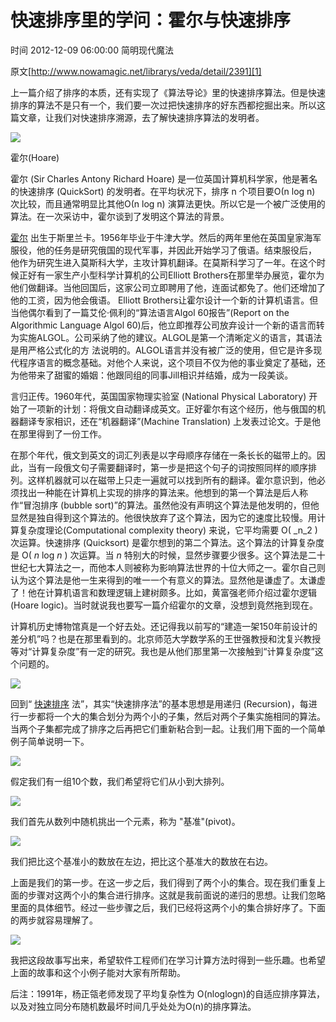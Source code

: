 # 快速排序里的学问：霍尔与快速排序

 时间 2012-12-09 06:00:00  简明现代魔法

原文[http://www.nowamagic.net/librarys/veda/detail/2391][1]


上一篇介绍了排序的本质，还有实现了《算法导论》里的快速排序算法。但是快速排序的算法不是只有一个，我们要一次过把快速排序的好东西都挖掘出来。所以这篇文章，让我们对快速排序溯源，去了解快速排序算法的发明者。

![][4]

霍尔(Hoare)

霍尔 (Sir Charles Antony Richard Hoare) 是一位英国计算机科学家，他是著名的快速排序 (QuickSort) 的发明者。在平均状况下，排序 n 个项目要Ο(n log n) 次比较，而且通常明显比其他Ο(n log n) 演算法更快。所以它是一个被广泛使用的算法。在一次采访中，霍尔谈到了发明这个算法的背景。

[霍尔][5] 出生于斯里兰卡。1956年毕业于牛津大学。然后的两年里他在英国皇家海军服役，他的任务是研究俄国的现代军事，并因此开始学习了俄语。结束服役后， 他作为研究生进入莫斯科大学，主攻计算机翻译。在莫斯科学习了一年。在这个时候正好有一家生产小型科学计算机的公司Elliott Brothers在那里举办展览，霍尔为他们做翻译。当他回国后，这家公司立即聘用了他，连面试都免了。他们还增加了他的工资，因为他会俄语。 Elliott Brothers让霍尔设计一个新的计算机语言。但当他偶尔看到了一篇艾伦·佩利的“算法语言Algol 60报告”(Report on the Algorithmic Language Algol 60)后，他立即推荐公司放弃设计一个新的语言而转为实施ALGOL。公司采纳了他的建议。ALGOL是第一个清晰定义的语言，其语法是用严格公式化的方 法说明的。ALGOL语言并没有被广泛的使用，但它是许多现代程序语言的概念基础。对他个人来说，这个项目不仅为他的事业奠定了基础，还为他带来了甜蜜的婚姻：他跟同组的同事Jill相识并结婚，成为一段美谈。 

言归正传。1960年代，英国国家物理实验室 (National Physical Laboratory) 开始了一项新的计划：将俄文自动翻译成英文。正好霍尔有这个经历，他与俄国的机器翻译专家相识，还在“机器翻译”(Machine Translation) 上发表过论文。于是他在那里得到了一份工作。

在那个年代，俄文到英文的词汇列表是以字母顺序存储在一条长长的磁带上的。因此，当有一段俄文句子需要翻译时，第一步是把这个句子的词按照同样的顺序排列。这样机器就可以在磁带上只走一遍就可以找到所有的翻译。霍尔意识到，他必须找出一种能在计算机上实现的排序的算法来。他想到的第一个算法是后人称作“冒泡排序 (bubble sort)”的算法。虽然他没有声明这个算法是他发明的，但他显然是独自得到这个算法的。他很快放弃了这个算法，因为它的速度比较慢。用计算复杂度理论(Computational complexity theory) 来说，它平均需要 O( _n_2 ) 次运算。快速排序 (Quicksort) 是霍尔想到的第二个算法。这个算法的计算复杂度是 O( _n_ log _n_ ) 次运算。当 _n_ 特别大的时候，显然步骤要少很多。这个算法是二十世纪七大算法之一，而他本人则被称为影响算法世界的十位大师之一。霍尔自己则认为这个算法是他一生来得到的唯一一个有意义的算法。显然他是谦虚了。太谦虚了！他在计算机语言和数理逻辑上建树颇多。比如，黄富强老师介绍过霍尔逻辑 (Hoare logic)。当时就说我也要写一篇介绍霍尔的文章，没想到竟然拖到现在。 

计算机历史博物馆真是一个好去处。还记得我以前写的“建造一架150年前设计的差分机”吗？也是在那里看到的。北京师范大学数学系的王世强教授和沈复兴教授等对“计算复杂度”有一定的研究。我也是从他们那里第一次接触到“计算复杂度”这个问题的。

![][6]

回到“ [快速排序][7] 法”，其实“快速排序法”的基本思想是用递归 (Recursion)，每进行一步都将一个大的集合划分为两个小的子集，然后对两个子集实施相同的算法。当两个子集都完成了排序之后再把它们重新粘合到一起。让我们用下面的一个简单例子简单说明一下。 

![][8]

假定我们有一组10个数，我们希望将它们从小到大排列。

![][9]

我们首先从数列中随机挑出一个元素，称为 "基准"(pivot)。

![][10]

我们把比这个基准小的数放在左边，把比这个基准大的数放在右边。

上面是我们的第一步。在这一步之后，我们得到了两个小的集合。现在我们重复上面的步骤对这两个小的集合进行排序。这就是我前面说的递归的思想。让我们忽略里面的具体细节。经过一些步骤之后，我们已经将这两个小的集合排好序了。下面的两步就容易理解了。

![][11]

我把这段故事写出来，希望软件工程师们在学习计算方法时得到一些乐趣。也希望上面的故事和这个小例子能对大家有所帮助。

后注：1991年，杨正瓴老师发现了平均复杂性为 O(nloglogn)的自适应排序算法，以及对独立同分布随机数最坏时间几乎处处为O(n)的排序算法。


[1]: http://www.nowamagic.net/librarys/veda/detail/2391

[4]: ./YraEBf.jpg
[5]: http://www.nowamagic.net/librarys/veda/tag/霍尔
[6]: ./VjMVRn.jpg
[7]: http://www.nowamagic.net/librarys/veda/tag/快速排序
[8]: ./IfA77j.png
[9]: ./yAf2eq.png
[10]: ./eauA3e.png
[11]: ./263eYv.png